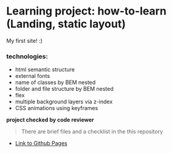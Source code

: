 # Learning project: how-to-learn (Landing, static layout)
My first site! :)

### technologies:
* html semantic structure
* external fonts
* name of classes by BEM nested
* folder and file structure by BEM nested
* flex
* multiple background layers via z-index
* CSS animations using keyframes

**project checked by code reviewer**

> There are brief files and a checklist in the this repository

* [Link to Github Pages](https://oleg-kuzmin.github.io/how-to-learn/)
